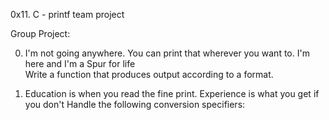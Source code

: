 0x11. C - printf team project

Group Project:                                                                      
                                                                                    
0. I'm not going anywhere. You can print that wherever you want to. I'm here and I'm
 a Spur for life                                                                    
Write a function that produces output according to a format.                        

1. Education is when you read the fine print. Experience is what you get if you don't                                                                Handle the following conversion specifiers:

